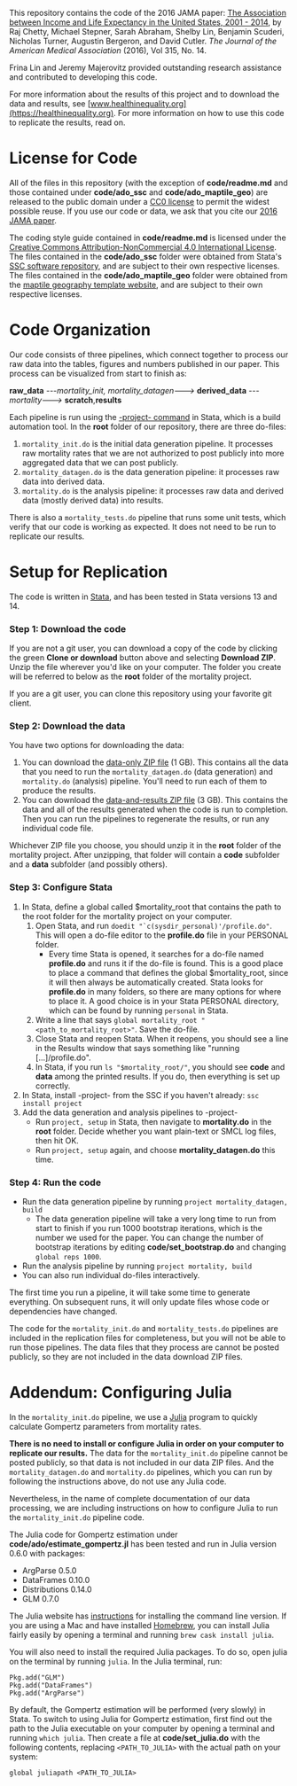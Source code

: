 
This repository contains the code of the 2016 JAMA paper: [The Association between Income and Life Expectancy in the United States, 2001 - 2014](http://jama.jamanetwork.com/article.aspx?articleId=2513561&guestAccessKey=4023ce75-d0fb-44de-bb6c-8a10a30a6173), by Raj Chetty, Michael Stepner, Sarah Abraham, Shelby Lin, Benjamin Scuderi, Nicholas Turner, Augustin Bergeron, and David Cutler. *The Journal of the American Medical Association* (2016), Vol 315, No. 14.

Frina Lin and Jeremy Majerovitz provided outstanding research assistance and contributed to developing this code.

For more information about the results of this project and to download the data and results, see [www.healthinequality.org](https://healthinequality.org). For more information on how to use this code to replicate the results, read on.

# License for Code

All of the files in this repository (with the exception of **code/readme.md** and those contained under **code/ado_ssc** and **code/ado_maptile_geo**) are released to the public domain under a [CC0 license](https://creativecommons.org/publicdomain/zero/1.0/) to permit the widest possible reuse. If you use our code or data, we ask that you cite our [2016 JAMA paper](http://jama.jamanetwork.com/article.aspx?articleId=2513561&guestAccessKey=4023ce75-d0fb-44de-bb6c-8a10a30a6173).

The coding style guide contained in **code/readme.md** is licensed under the [Creative Commons Attribution-NonCommercial 4.0 International License](https://creativecommons.org/licenses/by-nc/4.0/). The files contained in the **code/ado_ssc** folder were obtained from Stata's [SSC software repository](http://www.stata.com/support/ssc-installation/), and are subject to their own respective licenses. The files contained in the **code/ado_maptile_geo** folder were obtained from the [maptile geography template website](https://michaelstepner.com/maptile/geographies/), and are subject to their own respective licenses.

# Code Organization

Our code consists of three pipelines, which connect together to process our raw data into the tables, figures and numbers published in our paper. This process can be visualized from start to finish as:

**raw_data** *---mortality_init, mortality_datagen--->* **derived_data** *---mortality--->* **scratch**,**results**

Each pipeline is run using the [-project- command](https://ideas.repec.org/c/boc/bocode/s457685.html) in Stata, which is a build automation tool. In the **root** folder of our repository, there are three do-files:

1. `mortality_init.do` is the initial data generation pipeline. It processes raw mortality rates that we are not authorized to post publicly into more aggregated data that we can post publicly.
2. `mortality_datagen.do` is the data generation pipeline: it processes raw data into derived data.
3. `mortality.do` is the analysis pipeline: it processes raw data and derived data (mostly derived data) into results.

There is also a `mortality_tests.do` pipeline that runs some unit tests, which verify that our code is working as expected. It does not need to be run to replicate our results.

# Setup for Replication

The code is written in [Stata](http://www.stata.com/), and has been tested in Stata versions 13 and 14.

### Step 1: Download the code

If you are not a git user, you can download a copy of the code by clicking the green **Clone or download** button above and selecting **Download ZIP**. Unzip the file wherever you'd like on your computer. The folder you create will be referred to below as the **root** folder of the mortality project.

If you are a git user, you can clone this repository using your favorite git client.

### Step 2: Download the data

You have two options for downloading the data:

1. You can download the [data-only ZIP file](https://healthinequality.org/replication/health_ineq_replication_dataonly.zip) (1 GB). This contains all the data that you need to run the `mortality_datagen.do` (data generation) and `mortality.do` (analysis) pipeline. You'll need to run each of them to produce the results.
2. You can download the [data-and-results ZIP file](https://healthinequality.org/replication/health_ineq_replication_dataandresults.zip) (3 GB). This contains the data and all of the results generated when the code is run to completion. Then you can run the pipelines to regenerate the results, or run any individual code file.

Whichever ZIP file you choose, you should unzip it in the **root** folder of the mortality project. After unzipping, that folder will contain a **code** subfolder and a **data** subfolder (and possibly others).

### Step 3: Configure Stata

1. In Stata, define a global called $mortality_root that contains the path to the root folder for the mortality project on your computer.
	1. Open Stata, and run ``doedit "`c(sysdir_personal)'/profile.do"``. This will open a do-file editor to the **profile.do** file in your PERSONAL folder.
		* Every time Stata is opened, it searches for a do-file named **profile.do** and runs it if the do-file is found. This is a good place to place a command that defines the global $mortality_root, since it will then always be automatically created. Stata looks for **profile.do** in many folders, so there are many options for where to place it.  A good choice is in your Stata PERSONAL directory, which can be found by running `personal` in Stata.
	2. Write a line that says `global mortality_root "<path_to_mortality_root>"`. Save the do-file.
	3. Close Stata and reopen Stata. When it reopens, you should see a line in the Results window that says something like "running [...]/profile.do".
	4. In Stata, if you run `ls "$mortality_root/"`, you should see **code** and **data** among the printed results. If you do, then everything is set up correctly.
2. In Stata, install -project- from the SSC if you haven't already: `ssc install project`
3. Add the data generation and analysis pipelines to -project-
    * Run `project, setup` in Stata, then navigate to **mortality.do** in the **root** folder. Decide whether you want plain-text or SMCL log files, then hit OK.
    * Run `project, setup` again, and choose **mortality_datagen.do** this time.

### Step 4: Run the code

* Run the data generation pipeline by running `project mortality_datagen, build`
	* The data generation pipeline will take a very long time to run from start to finish if you run 1000 bootstrap iterations, which is the number we used for the paper. You can change the number of bootstrap iterations by editing **code/set_bootstrap.do** and changing `global reps 1000`.
* Run the analysis pipeline by running `project mortality, build`
* You can also run individual do-files interactively.

The first time you run a pipeline, it will take some time to generate everything. On subsequent runs, it will only update files whose code or dependencies have changed.

The code for the `mortality_init.do` and `mortality_tests.do` pipelines are included in the replication files for completeness, but you will not be able to run those pipelines. The data files that they process are cannot be posted publicly, so they are not included in the data download ZIP files.

# Addendum: Configuring Julia

In the `mortality_init.do` pipeline, we use a [Julia](http://julialang.org/) program to quickly calculate Gompertz parameters from mortality rates.

**There is no need to install or configure Julia in order on your computer to replicate our results.** The data for the `mortality_init.do` pipeline cannot be posted publicly, so that data is not included in our data ZIP files. And the `mortality_datagen.do` and `mortality.do` pipelines, which you can run by following the instructions above, do not use any Julia code.

Nevertheless, in the name of complete documentation of our data processing, we are including instructions on how to configure Julia to run the `mortality_init.do` pipeline code.

The Julia code for Gompertz estimation under **code/ado/estimate_gompertz.jl** has been tested and run in Julia version 0.6.0 with packages:

- ArgParse 0.5.0
- DataFrames 0.10.0
- Distributions 0.14.0
- GLM 0.7.0

The Julia website has [instructions](https://julialang.org/downloads/) for installing the command line version. If you are using a Mac and have installed [Homebrew](https://brew.sh/), you can install Julia fairly easily by opening a terminal and running `brew cask install julia`.

You will also need to install the required Julia packages. To do so, open julia on the terminal by running `julia`. In the Julia terminal, run:

```
Pkg.add("GLM")
Pkg.add("DataFrames")
Pkg.add("ArgParse")
```

By default, the Gompertz estimation will be performed (very slowly) in Stata. To switch to using Julia for Gompertz estimation, first find out the path to the Julia executable on your computer by opening a terminal and running `which julia`. Then create a file at **code/set_julia.do** with the following contents, replacing `<PATH_TO_JULIA>` with the actual path on your system:

```
global juliapath <PATH_TO_JULIA>
```

